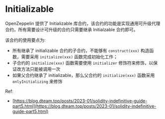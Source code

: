 # Initializable

OpenZeppelin 提供了 Initializable 库合约，该合约的功能是实现通用可升级代理合约，所有需要设计可升级的合约只需要继承 Initialzable 合约即可。

该合约的使用要点为:

- 所有继承了 initializable 合约的子合约，不能够有 `construct(xxx)` 构造函数，需要采用 `initialize(xxx)` 函数完成初始化工作；
- 子合约的 `initialize(xxx)` 函数需要使用 `initializer` 修饰符来修饰，以保证改方法只能被调用一次
- 如果父合约继承了 initializable，那么父合约的 `initialize(xxx)` 函数采用 `onlyInitializing` 来修饰

Ref:
- [https://blog.dteam.top/posts/2023-01/solidity-indefinitive-guide-part5.html](https://blog.dteam.top/posts/2023-01/solidity-indefinitive-guide-part5.html)

